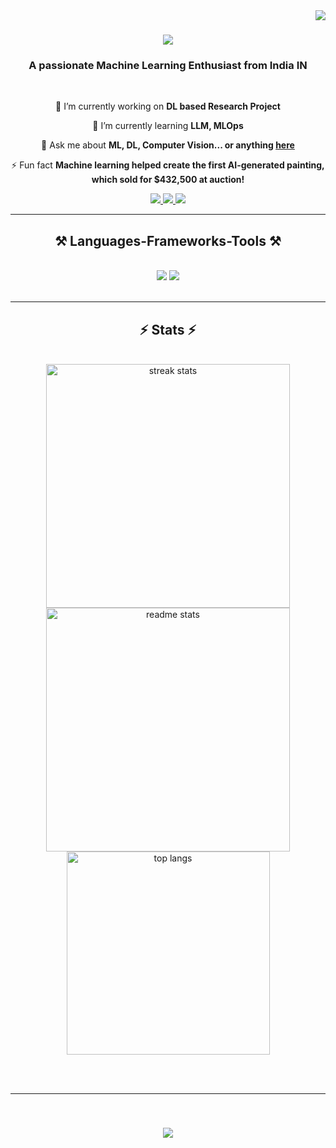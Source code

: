 <img align="right" src="https://visitor-badge.laobi.icu/badge?page_id=Devansh_Github .Devansh_Github " />

<h1 align="center">
    <img src="https://readme-typing-svg.herokuapp.com/?font=Righteous&size=35&center=true&vCenter=true&width=500&height=70&duration=4000&lines=Hi+There!+👋;+I'm+Yash+Pratap+Singh!;" />
</h1>

<h3 align="center">A passionate Machine Learning Enthusiast from India IN</h3>

<br/>

<div align="center">
 
 🔭 I’m currently working on **DL based Research Project**
 
 🌱 I’m currently learning **LLM, MLOps**

💬 Ask me about **ML, DL, Computer Vision... or anything [here](https://www.linkedin.com/in/yash-pratap-singh-879181212/)**

⚡ Fun fact **Machine learning helped create the first AI-generated painting, which sold for $432,500 at auction!**

 </div>
 
<div align="center"> 
  <a href="mailto:yashpratap684@gmail.com">
    <img src="https://img.shields.io/badge/Gmail-333333?style=for-the-badge&logo=gmail&logoColor=red" />
  </a>
  <a href="https://www.linkedin.com/in/yash-pratap-singh-879181212/" target="_blank">
    <img src="https://img.shields.io/badge/LinkedIn-0077B5?style=for-the-badge&logo=linkedin&logoColor=white" />
  </a>
  <a href="https://yashpratapsingh.netlify.app/">
     <img src="https://img.shields.io/badge/Portfolio-FF5722?style=for-the-badge&logo=todoist&logoColor=white"/> <!-- sqlite, safari, google-chrome are other good icon options -->
  </a>
</div>

 <hr/>
 
<h2 align="center">⚒️ Languages-Frameworks-Tools ⚒️</h2>
<br/>
<div align="center">
    <img src="https://skillicons.dev/icons?i=python,matlab,c,cpp,opencv,vscode,sklearn,tensorflow" />
    <img src="https://skillicons.dev/icons?i=pytorch,github,latex,linkedin,git,androidstudio,raspberrypi,arduino" /><br>
</div>

<br/>
<hr/>

<h2 align="center">⚡ Stats ⚡</h2>
<br>
<div align=center>
  <img width=390 src="https://streak-stats.demolab.com/?user=YashPratapS&count_private=true&theme=react&border_radius=10" alt="streak stats"/>
  <img width=390 src="https://github-readme-stats.vercel.app/api?username=YashPratapS&count_private=true&show_icons=true&theme=react&rank_icon=github&border_radius=10" alt="readme stats" />
  <br/>
  <img width=325 align="center" src="https://github-readme-stats.vercel.app/api/top-langs/?username=YashPratapS&hide=HTML&langs_count=8&layout=compact&theme=react&border_radius=10&size_weight=0.5&count_weight=0.5&exclude_repo=github-readme-stats" alt="top langs" />
</div>

<br/><br/>

<hr/>

<br/>

<h3 align="center">
<img src="https://readme-typing-svg.herokuapp.com/?font=Righteous&size=35&center=true&vCenter=true&width=500&height=70&duration=4000&lines=Thanks+for+visiting!+👋;+Reach+out+to+me+on+LinkedIn!;" />
</h3>

<br/>
